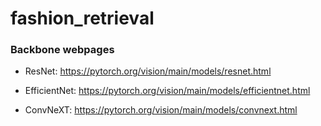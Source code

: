 # fashion_retrieval

### Backbone webpages

  - ResNet: https://pytorch.org/vision/main/models/resnet.html

  - EfficientNet: https://pytorch.org/vision/main/models/efficientnet.html

  - ConvNeXT: https://pytorch.org/vision/main/models/convnext.html
